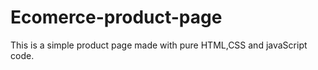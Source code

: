 # Ecomerce-product-page
 This is a simple product page made with pure HTML,CSS and javaScript code.
